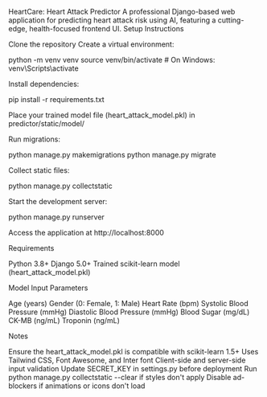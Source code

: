 HeartCare: Heart Attack Predictor
A professional Django-based web application for predicting heart attack risk using AI, featuring a cutting-edge, health-focused frontend UI.
Setup Instructions

Clone the repository
Create a virtual environment:

python -m venv venv
source venv/bin/activate  # On Windows: venv\Scripts\activate


Install dependencies:

pip install -r requirements.txt


Place your trained model file (heart_attack_model.pkl) in predictor/static/model/

Run migrations:


python manage.py makemigrations
python manage.py migrate


Collect static files:

python manage.py collectstatic


Start the development server:

python manage.py runserver


Access the application at http://localhost:8000


Requirements

Python 3.8+
Django 5.0+
Trained scikit-learn model (heart_attack_model.pkl)

Model Input Parameters

Age (years)
Gender (0: Female, 1: Male)
Heart Rate (bpm)
Systolic Blood Pressure (mmHg)
Diastolic Blood Pressure (mmHg)
Blood Sugar (mg/dL)
CK-MB (ng/mL)
Troponin (ng/mL)

Notes

Ensure the heart_attack_model.pkl is compatible with scikit-learn 1.5+
Uses Tailwind CSS, Font Awesome, and Inter font
Client-side and server-side input validation
Update SECRET_KEY in settings.py before deployment
Run python manage.py collectstatic --clear if styles don't apply
Disable ad-blockers if animations or icons don't load

